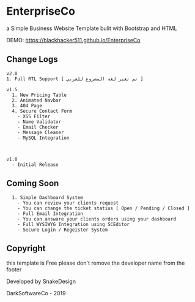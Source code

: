 # EnterpriseCo
a Simple Business Website Template bulit with Bootstrap and HTML

DEMO: https://blackhacker511.github.io/EnterpriseCo

## Change Logs

```
v2.0
1. Full RTL Support [ تم تغير لغة المشروع للعربي ]

v1.5
  1. New Pricing Table
  2. Animated Navbar
  3. 404 Page
  4. Secure Contact Form
    - XSS Filter
    - Name Validator
    - Email Checker
    - Message Cleaner
    - MySQL Integration
    
    
  
v1.0
  - Initial Release
```

## Coming Soon
```
  1. Simple Dashboard System
    - You can review your clients request
    - You can change the ticket statius [ Open / Pending / Closed ]
    - Full Email Integration
    - You can answare your clients orders using your dashboard
    - Full WYSIWYG Integration using SCEditor
    - Secure Login / Regeister System
```

## Copyright

this template is Free please don't remove the developer name from the footer

Developed by SnakeDesign

DarkSoftwareCo - 2019
